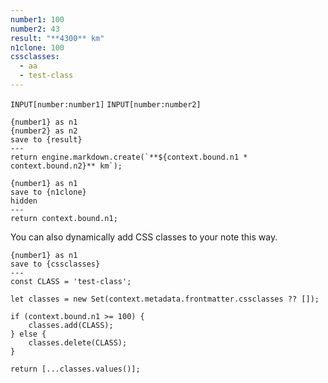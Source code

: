 ```yaml
---
number1: 100
number2: 43
result: "**4300** km"
n1clone: 100
cssclasses:
  - aa
  - test-class
---
```

`INPUT[number:number1]`
`INPUT[number:number2]`

```meta-bind-js-view
{number1} as n1
{number2} as n2
save to {result}
---
return engine.markdown.create(`**${context.bound.n1 * context.bound.n2}** km`);
```

```meta-bind-js-view
{number1} as n1
save to {n1clone}
hidden
---
return context.bound.n1;
```

You can also dynamically add CSS classes to your note this way.

```meta-bind-js-view
{number1} as n1
save to {cssclasses}
---
const CLASS = 'test-class';

let classes = new Set(context.metadata.frontmatter.cssclasses ?? []);

if (context.bound.n1 >= 100) {
    classes.add(CLASS);
} else {
    classes.delete(CLASS);
}

return [...classes.values()];
```